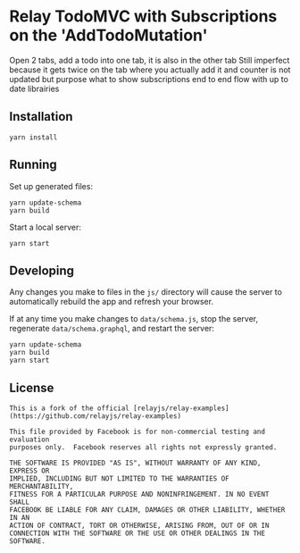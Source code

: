 # Relay TodoMVC with Subscriptions on the 'AddTodoMutation'

Open 2 tabs, add a todo into one tab, it is also in the other tab
Still imperfect because it gets twice on the tab where you actually add it and counter is not updated but purpose what to show subscriptions end to end flow with up to date librairies

## Installation

```
yarn install
```

## Running

Set up generated files:

```
yarn update-schema
yarn build
```

Start a local server:

```
yarn start
```

## Developing

Any changes you make to files in the `js/` directory will cause the server to
automatically rebuild the app and refresh your browser.

If at any time you make changes to `data/schema.js`, stop the server,
regenerate `data/schema.graphql`, and restart the server:

```
yarn update-schema
yarn build
yarn start
```

## License

    This is a fork of the official [relayjs/relay-examples](https://github.com/relayjs/relay-examples)

    This file provided by Facebook is for non-commercial testing and evaluation
    purposes only.  Facebook reserves all rights not expressly granted.

    THE SOFTWARE IS PROVIDED "AS IS", WITHOUT WARRANTY OF ANY KIND, EXPRESS OR
    IMPLIED, INCLUDING BUT NOT LIMITED TO THE WARRANTIES OF MERCHANTABILITY,
    FITNESS FOR A PARTICULAR PURPOSE AND NONINFRINGEMENT. IN NO EVENT SHALL
    FACEBOOK BE LIABLE FOR ANY CLAIM, DAMAGES OR OTHER LIABILITY, WHETHER IN AN
    ACTION OF CONTRACT, TORT OR OTHERWISE, ARISING FROM, OUT OF OR IN
    CONNECTION WITH THE SOFTWARE OR THE USE OR OTHER DEALINGS IN THE SOFTWARE.
